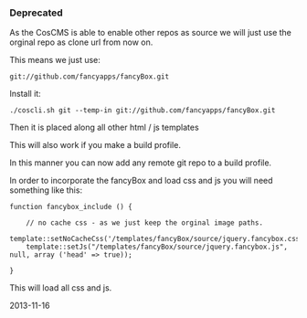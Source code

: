 ### Deprecated

As the CosCMS is able to enable other repos as source we will just use the orginal repo as clone url from now on. 

This means we just use: 

    git://github.com/fancyapps/fancyBox.git

Install it: 

    ./coscli.sh git --temp-in git://github.com/fancyapps/fancyBox.git
    
Then it is placed along all other html / js templates

This will also work if you make a build profile. 

In this manner you can now add any remote git repo to a build profile. 

In order to incorporate the fancyBox and load css and js you will need something like this: 

    function fancybox_include () {

        // no cache css - as we just keep the orginal image paths.
        template::setNoCacheCss('/templates/fancyBox/source/jquery.fancybox.css');
        template::setJs("/templates/fancyBox/source/jquery.fancybox.js", null, array ('head' => true));

    }

This will load all css and js.


2013-11-16
